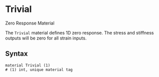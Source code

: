 # Trivial

Zero Response Material

The `Trivial` material defines 1D zero response. The stress and stiffness outputs will be zero for all strain inputs.

## Syntax

```
material Trivial (1)
# (1) int, unique material tag
```
